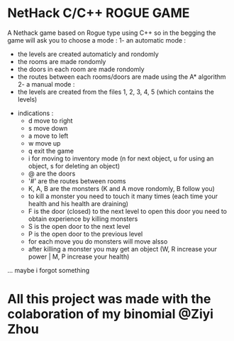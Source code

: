 # NetHack C/C++ ROGUE GAME
A Nethack game based on Rogue type using C++
so in the begging the game will ask you to choose a mode :
1- an automatic mode :
  + the levels are created automaticly and rondomly
  + the rooms are made rondomly
  + the doors in each room are made rondomly
  + the routes between each rooms/doors  are made using the A* algorithm
2- a manual mode : 
  + the levels are created from the files 1, 2, 3, 4, 5 (which contains the levels)

- indications :
  - d move to right
  - s move down
  - a move to left
  - w move up
  - q exit the game
  - i for moving to inventory mode (n for next object, u for using an object, s for deleting an object)
  - @ are the doors
  - '#' are the routes between rooms
  - K, A, B are the monsters (K and A move rondomly, B follow you)
  - to kill a monster you need to touch it many times (each time your health and his health are draining)
  - F is the door (closed) to the next level to open this door you need to obtain experience by killing monsters
  - S is the open door to the next level
  - P is the open door to the previous level
  - for each move you do monsters will move alsso
  - after killing a monster you may get an object (W, R increase your power | M, P increase your health)
  
... maybe i forgot something

# All this project was made with the colaboration of my binomial @Ziyi Zhou
